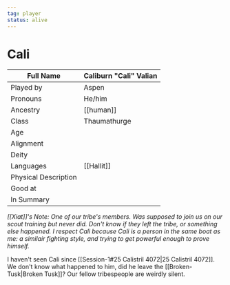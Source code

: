 ```yaml
---
tag: player
status: alive
---
```

# Cali
| Full Name            | Caliburn "Cali" Valian |
| -------------------- | ---------------------- |
| Played by            | Aspen                  |
| Pronouns             | He/him |
| Ancestry             | [[human]]                  |
| Class     | Thaumathurge           |
| Age                  |                        |
| Alignment            |                        |
| Deity                |                        |
| Languages | [[Hallit]] |
| Physical Description |                        |
| Good at              |                        |
| In Summary           |                        |

*[[Xiat]]'s Note: One of our tribe's members. Was supposed to join us on our scout training but never did. Don't know if they left the tribe, or something else happened. I respect Cali because Cali is a person in the same boat as me: a similair fighting style, and trying to get powerful enough to prove himself.* 

I haven't seen Cali since [[Session-1#25 Calistril 4072|25 Calistril 4072]]. We don't know what happened to him, did he leave the [[Broken-Tusk|Broken Tusk]]? Our fellow tribespeople are weirdly silent. 